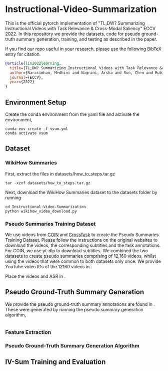 # Instructional-Video-Summarization
This is the official pytorch implementation of "TL;DW? Summarizing Instructional Videos with Task Relevance &amp; Cross-Modal Saliency" ECCV 2022.
In this repository we provide the datasets, code for pseudo ground-truth summary generation, training, and testing as described in the paper. 

If you find our repo useful in your research, please use the following BibTeX entry for citation.

```BibTeX
@article{lin2022learning,
  title={TL;DW? Summarizing Instructional Videos with Task Relevance &amp; Cross-Modal Saliency},
  author={Narasimhan, Medhini and Nagrani, Arsha and Sun, Chen and Rubinstein, Michael and Darrell, Trevor and Rohrbach, Anna and Schmid, Cordelia},
  journal={ECCV},
  year={2022}
}
```

## Environment Setup

Create the conda environment from the yaml file and activate the environment,

```
conda env create -f vsum.yml
conda activate vsum
```

## Dataset

### WikiHow Summaries

First, extract the files in datasets/how_to_steps.tar.gz

```
tar -xzvf datasets/how_to_steps.tar.gz
```

Next, download the WikiHow Summaries dataset to the datasets folder by running

```
cd Instructional-Video-Summarization
python wikihow_video_download.py
```

### Pseudo Summaries Training Dataset

We use videos from [COIN](https://coin-dataset.github.io/) and [CrossTask](https://github.com/DmZhukov/CrossTask) to create the Pseudo Summaries Training Dataset. Please follow the instructions on the original websites to download the videos, the corresponding subtitles and the task annotations. For COIN, we use yt-dlp to download subtitles. We combined the two datasets to create pseudo summaries comprising of 12,160 videos, whilst using the videos that were common to both datasets only once. We provide YouTube video IDs of the 12160 videos in . 

Place the videos and ASR in . 

## Pseudo Ground-Truth Summary Generation

We provide the pseudo ground-truth summary annotations are found in . These were generated by running the pseudo summary generation algorithm, 

```

```

### Feature Extraction

### Pseudo Ground-Truth Summary Generation Algorithm


## IV-Sum Training and Evaluation



